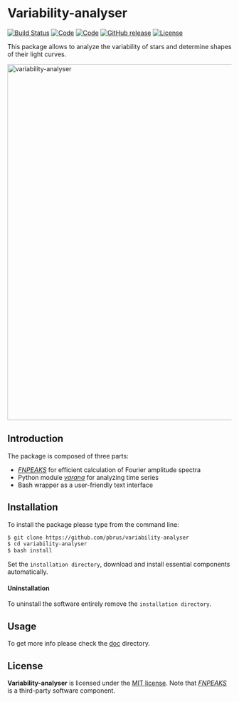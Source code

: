 # Variability-analyser
[![Build Status](https://travis-ci.org/pbrus/variability-analyser.svg?branch=master)](https://travis-ci.org/pbrus/variability-analyser)
[![Code](https://img.shields.io/badge/code-Python-blue.svg "Python")](https://www.python.org/)
[![Code](https://img.shields.io/badge/code-Bash-green.svg "Bash")](https://www.gnu.org/software/bash/)
[![GitHub release](https://img.shields.io/badge/ver.-0.1.0-brightgreen.svg "download")](https://github.com/pbrus/variability-analyser)
[![License](https://img.shields.io/badge/license-MIT-yellow.svg "MIT license")](https://github.com/pbrus/variability-analyser/blob/master/LICENSE)

This package allows to analyze the variability of stars and determine shapes of their light curves.

<img src="http://www.astro.uni.wroc.pl/ludzie/brus/img/github/variability.svg" width="800" alt="variability-analyser">

## Introduction

The package is composed of three parts:
+ [*FNPEAKS*](http://helas.astro.uni.wroc.pl/deliverables.php?active=fnpeaks&lang=en) for efficient calculation of Fourier amplitude spectra
+ Python module [*varana*](https://pypi.org/project/varana/) for analyzing time series
+ Bash wrapper as a user-friendly text interface

## Installation

To install the package please type from the command line:
```bash
$ git clone https://github.com/pbrus/variability-analyser
$ cd variability-analyser
$ bash install
```
Set the `installation directory`, download and install essential components automatically.

#### Uninstallation

To uninstall the software entirely remove the `installation directory`.

## Usage

To get more info please check the [doc](doc) directory.

## License

**Variability-analyser** is licensed under the [MIT license](http://opensource.org/licenses/MIT). Note that [*FNPEAKS*](http://helas.astro.uni.wroc.pl/deliverables.php?active=fnpeaks&lang=en) is a third-party software component.
